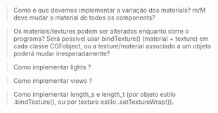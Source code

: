 > Como é que devemos implementar a variação dos materials? m/M deve mudar
o material de todos os components?

> Os materiais/textures podem ser alterados enquanto corre o programa?
Será possível usar bindTexture() (material + texture) em cada classe
CGFobject, ou a texture/material associado a um objeto poderá mudar
inesperadamente?

> Como implementar lights <spot>?

> Como implementar views <ortho>?

> Como implementar length_s e length_t (por objeto estilo .bindTexture(),
ou por texture estilo .setTextureWrap()).

